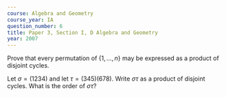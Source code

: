 ```yaml
---
course: Algebra and Geometry
course_year: IA
question_number: 6
title: Paper 3, Section I, D Algebra and Geometry
year: 2007
---
```




Prove that every permutation of $\{1, \ldots, n\}$ may be expressed as a product of disjoint cycles.

Let $\sigma=(1234)$ and let $\tau=(345)(678)$. Write $\sigma \tau$ as a product of disjoint cycles. What is the order of $\sigma \tau ?$